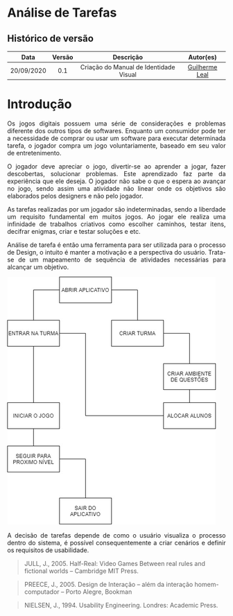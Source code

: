 # Análise de Tarefas

## Histórico de versão 

| Data | Versão | Descrição | Autor(es) | 
| :--: | :----: | :-------: | :-------: | 
|20/09/2020| 0.1 | Criação do Manual de Identidade Visual| [Guilherme Leal](https://github.com/gleal17)|

# Introdução 

<p align="justify">Os jogos digitais possuem uma série de considerações e problemas diferente dos outros tipos de softwares. Enquanto um consumidor pode ter a necessidade de comprar ou usar um software para executar determinada tarefa, o jogador compra um jogo voluntariamente, baseado em seu valor de entretenimento.  </p>

<p align="justify">O jogador deve apreciar o jogo, divertir-se ao aprender a jogar, fazer descobertas, solucionar problemas. Este aprendizado faz parte da experiência que ele deseja. O jogador não sabe o que o espera ao avançar no jogo, sendo assim uma atividade não linear onde os objetivos são elaborados pelos designers e não pelo jogador. </p>

<p align="justify">As tarefas realizadas por um jogador são indeterminadas, sendo a liberdade um requisito fundamental em muitos jogos. Ao jogar ele realiza uma infinidade de trabalhos criativos como escolher caminhos, testar itens, decifrar enigmas, criar e testar soluções e etc. </p>

<p align="justify">Análise de tarefa é então uma ferramenta para ser utilizada para o processo de Design, o intuito é manter a motivação e a perspectiva do usuário. Trata-se de um mapeamento de sequência de atividades necessárias para alcançar um objetivo.  </p>

![Análise de tarefa](./img/analise%20de%20tarefas.jpg) 

<p align="justify">A decisão de tarefas depende de como o usuário visualiza o processo dentro do sistema, é possível consequentemente a criar cenários e definir os requisitos de usabilidade.   </p>

>JULL, J., 2005. Half-Real: Video Games Between real rules and fictional worlds – Cambridge MIT Press.  

>PREECE, J., 2005. Design de Interação – além da interação homem-computador – Porto Alegre, Bookman  

>NIELSEN, J., 1994. Usability Engineering. Londres: Academic Press.   